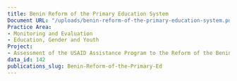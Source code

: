 ```yaml
---
title: Benin Reform of the Primary Education System
Document URL: "/uploads/benin-reform-of-the-primary-education-system.pdf"
Practice Area:
- Monitoring and Evaluation
- Education, Gender and Youth
Project:
- Assessment of the USAID Assistance Program to the Reform of the Benin
data_id: 142
publications_slug: Benin-Reform-of-the-Primary-Ed
---
```


